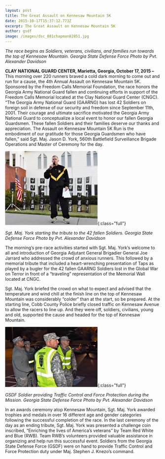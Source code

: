 ```yaml
---
layout: post
title: The Great Assault on Kennesaw Mountain 5K
date: 2015-10-17T15:37:12.773Z
excerpt: The Great Assault on Kennesaw Mountain 5K
author: gsdf
image: /images/dsc_081chapman82851.jpg
---
```

*The race begins as Soldiers, veterans, civilians, and families run towards the top of Kennesaw Mountain. Georgia State Defense Force Photo by Pvt. Alexander Davidson*

**CLAY NATIONAL GUARD CENTER, Marietta, Georgia, October 17, 2015 –** This morning over 220 runners braved a cold dark morning to come out and run for a cause, the 4th Annual Assault on Kennesaw Mountain 5K. Sponsored by the Freedom Calls Memorial Foundation, the race honors the Georgia Army National Guard fallen and continuing efforts in support of the Freedom Calls Memorial located at the Clay National Guard Center (CNGC). “The Georgia Army National Guard (GAARNG) has lost 42 Soldiers on foreign soil in defense of our security and freedom since September 11th, 2001. Their courage and ultimate sacrifice motivated the Georgia Army National Guard to conceptualize a local event to honor our fallen Georgia Guardsmen. These fallen Soldiers and their families deserve our thanks and appreciation. The Assault on Kennesaw Mountain 5K Run is the embodiment of our gratitude for those Georgia Guardsmen who have fallen,” said Sgt. Maj. Jason D. York, 560th Battlefield Surveillance Brigade Operations and Master of Ceremony for the day.

![Sgt. Maj. York starting the tribute to the 42 fallen Soldiers. Georgia State Defense Force Photo by Pvt. Alexander Davidson / Released](/images/dsc_07chapman5217-300x240.jpg){:class="full"}

*Sgt. Maj. York starting the tribute to the 42 fallen Soldiers. Georgia State Defense Force Photo by Pvt. Alexander Davidson*

The morning’s pre-race activities started with Sgt. Maj. York’s welcome to all and introduction of Georgia Adjutant General Brigadier General Joe Jarrard who addressed the crowd of anxious runners. This followed by a memorial tribute that included a heart-wrenching presentation of Taps as played by a bugler for the 42 fallen GAARNG Soldiers lost in the Global War on Terror in front of a “traveling” representation of the Memorial Wall located at CNGC.

Sgt. Maj. York briefed the crowd on what to expect and advised that the temperature and wind chill at the finish line on the top of Kennesaw Mountain was considerably “colder” than at the start, so be prepared. At the starting line, Cobb County Police briefly closed traffic on Kennesaw Avenue to allow the racers to line up. And they were off, soldiers, civilians, young and old, supported the cause and headed for the top of Kennesaw Mountain.

![In the predawn darkness GSDF Soldiers assess the early flow of vehicles while performing Traffic Control and Force Protection. Georgia State Defense Force Photo by Pvt. Alexander Davidson](/images/dsc_07chapman849-300x195.jpg){:class="full"}

*GSDF Soldier providing Traffic Control and Force Protection during the Mission. Georgia State Defense Force Photo by Pvt. Alexander Davidson*

In an awards ceremony atop Kennesaw Mountain, Sgt. Maj. York awarded trophies and medals in over 16 different age and gender categories following the successful completion of the race. In the last ceremony of the day as an ending tribute, Sgt. Maj. York was presented a challenge coin inscribed, “Enriching the lives of America’s veterans” by Team Red White and Blue (RWB). Team RWB’s volunteers provided valuable assistance in organizing and help run this successful event. Soldiers from the Georgia State Defense Force (GSDF) were on hand to provide Traffic Control and Force Protection duty under Maj. Stephen J. Knezo’s command.
